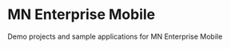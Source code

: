 MN Enterprise Mobile==================Demo projects and sample applications for MN Enterprise Mobile